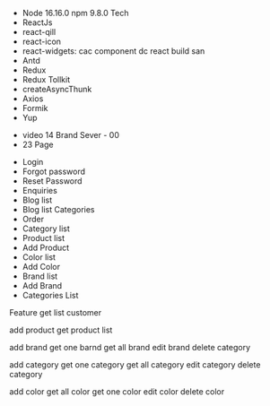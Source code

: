-   Node 16.16.0 npm 9.8.0
    Tech
-   ReactJs
-   react-qill
-   react-icon
-   react-widgets: cac component dc react build san
-   Antd
-   Redux
-   Redux Tollkit
-   createAsyncThunk
-   Axios
-   Formik
-   Yup

*   video 14 Brand Sever - 00
*   23 Page

-   Login
-   Forgot password
-   Reset Password
-   Enquiries
-   Blog list
-   Blog list Categories
-   Order
-   Category list
-   Product list
-   Add Product
-   Color list
-   Add Color
-   Brand list
-   Add Brand
-   Categories List

Feature
get list customer

add product
get product list

add brand
get one barnd
get all brand
edit brand
delete category

add category
get one category
get all category
edit category
delete category

add color
get all color
get one color
edit color
delete color

